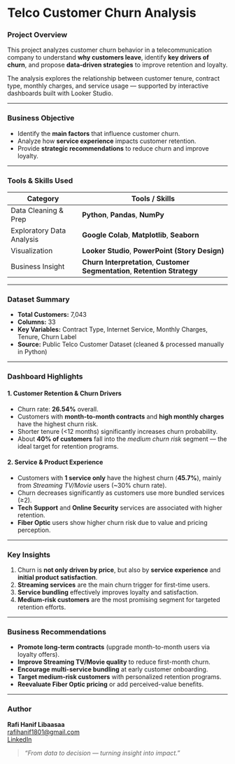 # Telco Customer Churn Analysis

### Project Overview
This project analyzes customer churn behavior in a telecommunication company to understand **why customers leave**, identify **key drivers of churn**, and propose **data-driven strategies** to improve retention and loyalty.

The analysis explores the relationship between customer tenure, contract type, monthly charges, and service usage — supported by interactive dashboards built with Looker Studio.

---

### Business Objective
- Identify the **main factors** that influence customer churn.  
- Analyze how **service experience** impacts customer retention.  
- Provide **strategic recommendations** to reduce churn and improve loyalty.

---

### Tools & Skills Used
| Category | Tools / Skills |
|-----------|----------------|
| Data Cleaning & Prep | **Python**, **Pandas**, **NumPy** |
| Exploratory Data Analysis | **Google Colab**, **Matplotlib**, **Seaborn** |
| Visualization | **Looker Studio**, **PowerPoint (Story Design)** |
| Business Insight | **Churn Interpretation**, **Customer Segmentation**, **Retention Strategy** |

---

### Dataset Summary
- **Total Customers:** 7,043  
- **Columns:** 33  
- **Key Variables:** Contract Type, Internet Service, Monthly Charges, Tenure, Churn Label  
- **Source:** Public Telco Customer Dataset (cleaned & processed manually in Python)

---

### Dashboard Highlights
#### **1. Customer Retention & Churn Drivers**
- Churn rate: **26.54%** overall.  
- Customers with **month-to-month contracts** and **high monthly charges** have the highest churn risk.  
- Shorter tenure (<12 months) significantly increases churn probability.  
- About **40% of customers** fall into the *medium churn risk* segment — the ideal target for retention programs.  

#### **2. Service & Product Experience**
- Customers with **1 service only** have the highest churn (**45.7%**), mainly from *Streaming TV/Movie* users (~30% churn rate).  
- Churn decreases significantly as customers use more bundled services (≥2).  
- **Tech Support** and **Online Security** services are associated with higher retention.  
- **Fiber Optic** users show higher churn risk due to value and pricing perception.

---

### Key Insights
1. Churn is **not only driven by price**, but also by **service experience** and **initial product satisfaction**.  
2. **Streaming services** are the main churn trigger for first-time users.  
3. **Service bundling** effectively improves loyalty and satisfaction.  
4. **Medium-risk customers** are the most promising segment for targeted retention efforts.  

---

### Business Recommendations
- **Promote long-term contracts** (upgrade month-to-month users via loyalty offers).  
- **Improve Streaming TV/Movie quality** to reduce first-month churn.  
- **Encourage multi-service bundling** at early customer onboarding.  
- **Target medium-risk customers** with personalized retention programs.  
- **Reevaluate Fiber Optic pricing** or add perceived-value benefits.

---

### Author
**Rafi Hanif Libaasaa**  
rafihanif1801@gmail.com  
[LinkedIn](https://www.linkedin.com/in/rafihanif01/) 

> *“From data to decision — turning insight into impact.”*
